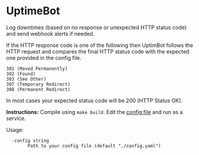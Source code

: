 # UptimeBot

Log downtimes (based on no response or unexpected HTTP status code) and send webhook alerts if needed.

If the HTTP response code is one of the following then UptimBot follows the HTTP request and compares the final HTTP status code with the expected one provided in the config file.

```
301 (Moved Permanently)
302 (Found)
303 (See Other)
307 (Temporary Redirect)
308 (Permanent Redirect)
```

In most cases your expected status code will be 200 (HTTP Status OK).

**Instructions:** Compile using `make build`. Edit the [config file](/config.yaml) and run as a service.

Usage:

```
  -config string
        Path to your config file (default "./config.yaml")
```
